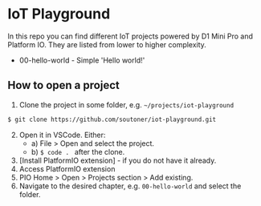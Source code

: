 # IoT Playground

In this repo you can find different IoT projects powered by D1 Mini Pro and Platform IO. They are listed from lower to higher complexity.

- 00-hello-world - Simple 'Hello world!'

## How to open a project

1. Clone the project in some folder, e.g. `~/projects/iot-playground`

```bash
$ git clone https://github.com/soutoner/iot-playground.git
```

2. Open it in VSCode. Either:
   - a) File > Open and select the project.
   - b) `$ code . ` after the clone.
3. [Install PlatformIO extension] - if you do not have it already.
4. Access PlatformIO extension
5. PIO Home > Open > Projects section > Add existing.
6. Navigate to the desired chapter, e.g. `00-hello-world` and select the folder.
